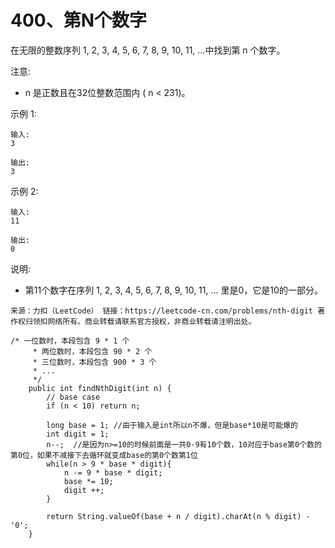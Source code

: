400、第N个数字
===

在无限的整数序列 1, 2, 3, 4, 5, 6, 7, 8, 9, 10, 11, ...中找到第 n 个数字。<br>

注意:<br>
* n 是正数且在32位整数范围内 ( n < 231)。

示例 1:<br>
```
输入:
3

输出:
3
```
示例 2:<br>
```
输入:
11

输出:
0
```
说明:<br>
* 第11个数字在序列 1, 2, 3, 4, 5, 6, 7, 8, 9, 10, 11, ... 里是0，它是10的一部分。

``
来源：力扣（LeetCode）
链接：https://leetcode-cn.com/problems/nth-digit
著作权归领扣网络所有。商业转载请联系官方授权，非商业转载请注明出处。
``

```
/* 一位数时，本段包含 9 * 1 个
     * 两位数时，本段包含 90 * 2 个
     * 三位数时，本段包含 900 * 3 个
     * ...
     */
    public int findNthDigit(int n) {
        // base case
        if (n < 10) return n;

        long base = 1; //由于输入是int所以n不爆，但是base*10是可能爆的
        int digit = 1;
        n--;  //是因为n>=10的时候前面是一共0-9有10个数，10对应于base第0个数的第0位，如果不减接下去循环就变成base的第0个数第1位
        while(n > 9 * base * digit){
            n -= 9 * base * digit;
            base *= 10;
            digit ++;
        }
        
        return String.valueOf(base + n / digit).charAt(n % digit) - '0';
    }
```
